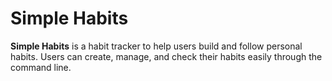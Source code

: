 # Simple Habits

**Simple Habits** is a habit tracker to help users build and follow personal habits. 
Users can create, manage, and check their habits easily through the command line. 

